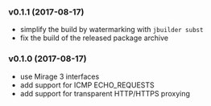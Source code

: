 ### v0.1.1 (2017-08-17)

* simplify the build by watermarking with `jbuilder subst`
* fix the build of the released package archive

### v0.1.0 (2017-08-17)

* use Mirage 3 interfaces
* add support for ICMP ECHO_REQUESTS
* add support for transparent HTTP/HTTPS proxying

